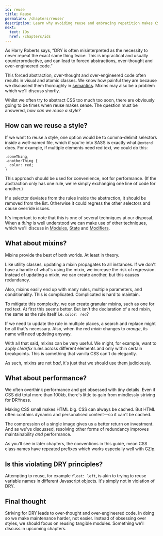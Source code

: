 ```yaml
---
id: reuse
title: Reuse
permalink: /chapters/reuse/
description: Learn why avoiding reuse and embracing repetition makes CSS maintenance easier.
next:
  text: IDs
  href: /chapters/ids
---
```


As Harry Roberts says, “DRY is often misinterpreted as the necessity to never repeat the exact same thing twice. This is impractical and usually counterproductive, and can lead to forced abstractions, over-thought and over-engineered code.”

This forced abstraction, over-thought and over-engineered code often results in visual and atomic classes. We know how painful they are because we discussed them thoroughly in [semantics](/chapters/semantics/). Mixins may also be a problem which we'll discuss shortly.

Whilst we often try to abstract CSS too much too soon, there are obviously going to be times when reuse makes sense. The question must be answered, *how can we reuse a style?*

## How can we reuse a style?

If we want to reuse a style, one option would be to comma-delimit selectors inside a well-named file, which if you're into SASS is exactly what `@extend` does. For example, if multiple elements need red text, we could do this:

	.someThing,
	.anotherThing {
	  color: red;
	}

This approach should be used for convenience, not for performance. (If the abstraction only has one rule, we're simply exchanging one line of code for another.)

If a selector deviates from the rules inside the abstraction, it should be removed from the list. Otherwise it could regress the other selectors and cause override issues.

It's important to note that this is one of several techniques at our disposal. When a *thing* is well understood we can make use of other techniques, which we'll discuss in [Modules](/chapters/modules/), [State](/chapters/state/) and [Modifiers](/chapters/modifiers/).

## What about mixins?

Mixins provide the best of both worlds. At least in theory.

Like utility classes, updating a mixin propagates to all instances. If we don't have a handle of what's using the mixin, we increase the risk of regression. Instead of updating a mixin, we can create another, but this causes redundancy.

Also, mixins easily end up with many rules, multiple parameters, and conditionality. This is complicated. Complicated is hard to maintain.

To mitigate this complexity, we can create granular mixins, such as one for red text. At first this seems better. But isn't the declaration of a red mixin, the same as the rule itself i.e. `color: red`?

If we need to update the rule in multiple places, a search and replace might be all that's necessary. Also, when the red *mixin* changes to *orange*, its name will need updating anyway.

With all that said, mixins can be very useful. We might, for example, want to apply *clearfix* rules across different elements and only within certain breakpoints. This is something that vanilla CSS can't do elegantly.

As such, mixins are not *bad*, it's just that we should use them judiciously.

## What about performance?

We often overthink performance and get obsessed with tiny details. Even if CSS did total more than 100kb, there's little to gain from mindlessly striving for DRYness.

Making CSS small makes HTML big. CSS can always be cached. But HTML often contains dynamic and personalised content&mdash;so it can't be cached.

The compression of a single image gives us a better return on investment. And as we've discussed, resolving other forms of redundancy improves maintainability *and* performance.

As you'll see in later chapters, the conventions in this guide, mean CSS class names have repeated prefixes which works especially well with GZip.

## Is this violating DRY principles?

Attempting to reuse, for example `float: left`, is akin to trying to reuse variable names in different Javascript objects. It's simply not in violation of DRY.

## Final thought

Striving for DRY leads to over-thought and over-engineered code. In doing so we make maintenance harder, not easier. Instead of obsessing over styles, we should focus on reusing tangible modules. Something we'll discuss in upcoming chapters.

